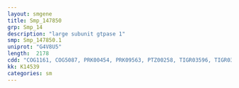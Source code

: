 ```yaml
---
layout: smgene
title: Smp_147850
grp: Smp_14
description: "large subunit gtpase 1"
smp: Smp_147850.1
uniprot: "G4V8U5"
length:  2178
cdd: "COG1161, COG5087, PRK00454, PRK09563, PTZ00258, TIGR03596, TIGR03598, cd01857, cl02120, cl21455, pfam01926"
kk: K14539
categories: sm
---
```

